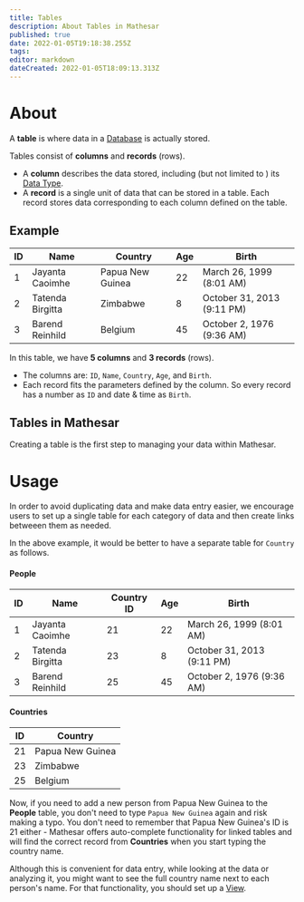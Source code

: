 ```yaml
---
title: Tables
description: About Tables in Mathesar
published: true
date: 2022-01-05T19:18:38.255Z
tags: 
editor: markdown
dateCreated: 2022-01-05T18:09:13.313Z
---
```


# About

A **table** is where data in a [Database](/product/concepts/databases) is actually stored.

Tables consist of **columns** and **records** (rows).
- A **column** describes the data stored, including (but not limited to ) its [Data Type](/product/concepts/data-types).
- A **record** is a single unit of data that can be stored in a table. Each record stores data corresponding to each column defined on the table.

## Example

| ID | Name | Country | Age | Birth |
|-|-|-|-|-|
| 1 | Jayanta Caoimhe | Papua New Guinea | 22 | March 26, 1999 (8:01 AM) |
| 2 | Tatenda Birgitta | Zimbabwe | 8 | October 31, 2013 (9:11 PM) |
| 3 | Barend Reinhild | Belgium | 45 | October 2, 1976 (9:36 AM) |

In this table, we have **5 columns** and **3 records** (rows).
- The columns are: `ID`, `Name`, `Country`, `Age`, and `Birth`.
- Each record fits the parameters defined by the column. So every record has a number as `ID` and date & time as `Birth`.

## Tables in Mathesar
Creating a table is the first step to managing your data within Mathesar.

# Usage
In order to avoid duplicating data and make data entry easier, we encourage users to set up a single table for each category of data and then create links betweeen them as needed.

In the above example, it would be better to have a separate table for `Country` as follows.

#### People
| ID | Name | Country ID | Age | Birth |
|-|-|-|-|-|
| 1 | Jayanta Caoimhe | 21 | 22 | March 26, 1999 (8:01 AM) |
| 2 | Tatenda Birgitta | 23 | 8 | October 31, 2013 (9:11 PM) |
| 3 | Barend Reinhild | 25 | 45 | October 2, 1976 (9:36 AM) |

#### Countries
| ID | Country |
|-|-|
| 21 | Papua New Guinea |
| 23 | Zimbabwe |
| 25 | Belgium |

Now, if you need to add a new person from Papua New Guinea to the **People** table, you don't need to type `Papua New Guinea` again and risk making a typo. You don't need to remember that Papua New Guinea's ID is 21 either - Mathesar offers auto-complete functionality for linked tables and will find the correct record from **Countries** when you start typing the country name.

Although this is convenient for data entry, while looking at the data or analyzing it, you might want to see the full country name next to each person's name. For that functionality, you should set up a [View](/product/concepts/views). 